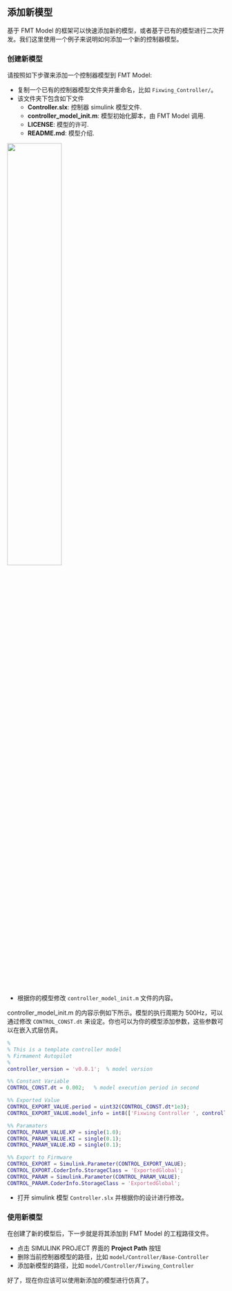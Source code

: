 
## 添加新模型

基于 FMT Model 的框架可以快速添加新的模型，或者基于已有的模型进行二次开发。我们这里使用一个例子来说明如何添加一个新的控制器模型。

### 创建新模型

请按照如下步骤来添加一个控制器模型到 FMT Model:

- 复制一个已有的控制器模型文件夹并重命名，比如 `Fixwing_Controller/`。
- 该文件夹下包含如下文件
  - **Controller.slx**: 控制器 simulink 模型文件.
  - **controller_model_init.m**: 模型初始化脚本，由 FMT Model 调用.
  - **LICENSE**: 模型的许可.
  - **README.md**: 模型介绍.

<img src="figures/template_folder.png" width="50%">

- 根据你的模型修改 `controller_model_init.m` 文件的内容。

controller_model_init.m 的内容示例如下所示。模型的执行周期为 500Hz，可以通过修改 `CONTROL_CONST.dt` 来设定。你也可以为你的模型添加参数，这些参数可以在嵌入式层仿真。

```matlab
% 
% This is a template controller model
% Firmament Autopilot
%
controller_version = 'v0.0.1';  % model version

%% Constant Variable
CONTROL_CONST.dt = 0.002;   % model execution period in second

%% Exported Value
CONTROL_EXPORT_VALUE.period = uint32(CONTROL_CONST.dt*1e3);
CONTROL_EXPORT_VALUE.model_info = int8(['Fixwing Controller ', controller_version, 0]); % 0 for end of string

%% Paramaters
CONTROL_PARAM_VALUE.KP = single(1.0);    
CONTROL_PARAM_VALUE.KI = single(0.1); 
CONTROL_PARAM_VALUE.KD = single(0.1); 

%% Export to Firmware
CONTROL_EXPORT = Simulink.Parameter(CONTROL_EXPORT_VALUE);
CONTROL_EXPORT.CoderInfo.StorageClass = 'ExportedGlobal';
CONTROL_PARAM = Simulink.Parameter(CONTROL_PARAM_VALUE);
CONTROL_PARAM.CoderInfo.StorageClass = 'ExportedGlobal';
```

- 打开 simulink 模型 `Controller.slx` 并根据你的设计进行修改。

### 使用新模型

在创建了新的模型后，下一步就是将其添加到 FMT Model 的工程路径文件。

- 点击 SIMULINK PROJECT 界面的 **Project Path** 按钮
- 删除当前控制器模型的路径，比如 `model/Controller/Base-Controller`
- 添加新模型的路径，比如 `model/Controller/Fixwing_Controller`

好了，现在你应该可以使用新添加的模型进行仿真了。
